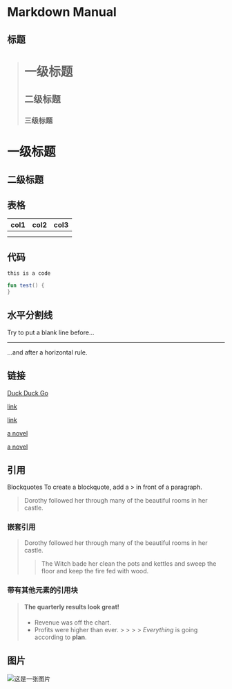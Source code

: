 # Markdown Manual

## 标题

> # 一级标题
>
> ## 二级标题
>
> ### 三级标题

一级标题
========

二级标题
--------

## 表格

| col1 | col2 | col3 |
|------|------|------|
|      |      |      |
|      |      |      |

## 代码

`this is a code`

```kotlin
fun test() {
}
```

## 水平分割线

Try to put a blank line before...

---

...and after a horizontal rule.

## 链接

[Duck Duck Go](https://duckduckgo.com)

[link](https://www.example.com/my%20great%20page)

<a href="https://www.example.com/my great page">link</a>

[a novel](https://en.wikipedia.org/wiki/The_Milagro_Beanfield_War_%28novel%29)

<a href="https://en.wikipedia.org/wiki/The_Milagro_Beanfield_War_(novel)">a novel</a>

## 引用

Blockquotes
To create a blockquote, add a > in front of a paragraph.

> Dorothy followed her through many of the beautiful rooms in her castle.

### 嵌套引用

> Dorothy followed her through many of the beautiful rooms in her castle.
>
>> The Witch bade her clean the pots and kettles and sweep the floor and keep the fire fed with
> > wood.
>>

### 带有其他元素的引用块

> #### The quarterly results look great!
>
> - Revenue was off the chart.
> - Profits were higher than ever.
    >   >
    >   >  *Everything* is going according to **plan**.

## 图片

![这是一张图片](https://d21daa8enjs33a.cloudfront.net/Images/S3/AMG09501C1/qsgt3000007976_5356_101_-_food_relay_serbia_1920x1080.jpg)
